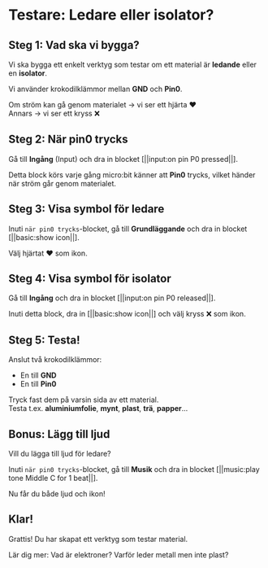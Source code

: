 # Testare: Ledare eller isolator?

## Steg 1: Vad ska vi bygga?
Vi ska bygga ett enkelt verktyg som testar om ett material är **ledande** eller en **isolator**.

Vi använder krokodilklämmor mellan **GND** och **Pin0**.

Om ström kan gå genom materialet → vi ser ett hjärta ❤️  
Annars → vi ser ett kryss ❌

## Steg 2: När pin0 trycks
Gå till **Ingång** (Input) och dra in blocket [||input:on pin P0 pressed||].

Detta block körs varje gång micro:bit känner att **Pin0** trycks, vilket händer när ström går genom materialet.

## Steg 3: Visa symbol för ledare
Inuti `när pin0 trycks`-blocket, gå till **Grundläggande** och dra in blocket [||basic:show icon||].

Välj hjärtat ❤️ som ikon.

## Steg 4: Visa symbol för isolator
Gå till **Ingång** och dra in blocket [||input:on pin P0 released||].

Inuti detta block, dra in [||basic:show icon||] och välj kryss ❌ som ikon.

## Steg 5: Testa!
Anslut två krokodilklämmor:
- En till **GND**
- En till **Pin0**

Tryck fast dem på varsin sida av ett material.  
Testa t.ex. **aluminiumfolie**, **mynt**, **plast**, **trä**, **papper**...

## Bonus: Lägg till ljud
Vill du lägga till ljud för ledare?

Inuti `när pin0 trycks`-blocket, gå till **Musik** och dra in blocket [||music:play tone Middle C for 1 beat||].

Nu får du både ljud och ikon!

## Klar!
Grattis! Du har skapat ett verktyg som testar material.

Lär dig mer: Vad är elektroner? Varför leder metall men inte plast?
